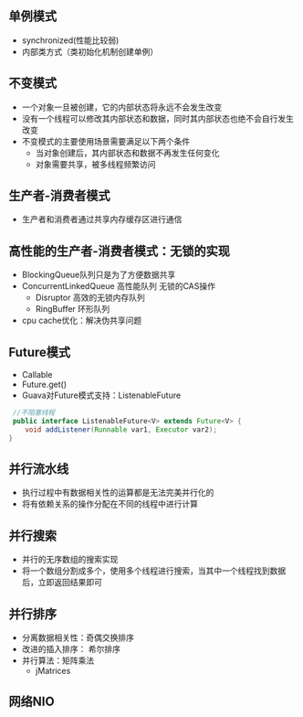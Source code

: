 ## 单例模式
* synchronized(性能比较弱)
* 内部类方式（类初始化机制创建单例）
## 不变模式
* 一个对象一旦被创建，它的内部状态将永远不会发生改变
* 没有一个线程可以修改其内部状态和数据，同时其内部状态也绝不会自行发生改变
* 不变模式的主要使用场景需要满足以下两个条件
  * 当对象创建后，其内部状态和数据不再发生任何变化
  * 对象需要共享，被多线程频繁访问
## 生产者-消费者模式
* 生产者和消费者通过共享内存缓存区进行通信
## 高性能的生产者-消费者模式：无锁的实现
* BlockingQueue队列只是为了方便数据共享
* ConcurrentLinkedQueue 高性能队列 无锁的CAS操作
  * Disruptor 高效的无锁内存队列
  * RingBuffer 环形队列
* cpu cache优化：解决伪共享问题
## Future模式
* Callable<T>
* Future.get()
* Guava对Future模式支持：ListenableFuture
```java
 //不阻塞线程 
 public interface ListenableFuture<V> extends Future<V> {
    void addListener(Runnable var1, Executor var2);
}
```
 
## 并行流水线
* 执行过程中有数据相关性的运算都是无法完美并行化的
* 将有依赖关系的操作分配在不同的线程中进行计算
 
## 并行搜索
* 并行的无序数组的搜索实现
* 将一个数组分割成多个，使用多个线程进行搜索，当其中一个线程找到数据后，立即返回结果即可

## 并行排序
* 分离数据相关性：奇偶交换排序
* 改进的插入排序： 希尔排序
* 并行算法：矩阵乘法
  * jMatrices
## 网络NIO
 


